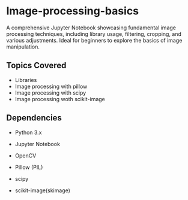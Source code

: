 # Image-processing-basics
A comprehensive Jupyter Notebook showcasing fundamental image processing techniques, including library usage, filtering, cropping, and various adjustments. Ideal for beginners to explore the basics of image manipulation.

## Topics Covered

- Libraries
- Image processing with pillow
- Image processing with scipy
- Image processing woth scikit-image

## Dependencies

- Python 3.x

- Jupyter Notebook
  
- OpenCV
  
- Pillow (PIL)
  
- scipy
  
- scikit-image(skimage) 
